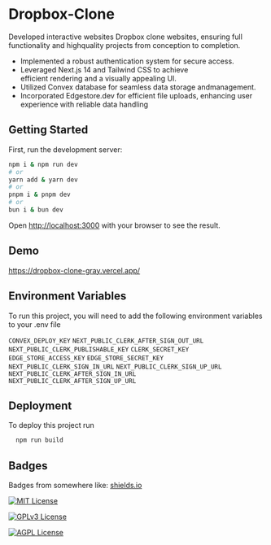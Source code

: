 
# Dropbox-Clone

Developed interactive websites
Dropbox clone websites, ensuring full functionality and highquality projects from conception to completion.

* Implemented a robust authentication system for secure
  access.
* Leveraged Next.js 14 and Tailwind CSS to achieve  
  efficient rendering and a visually appealing UI.
* Utilized Convex database for seamless data storage 
  andmanagement.
* Incorporated Edgestore.dev for efficient file 
  uploads, enhancing user experience with reliable
  data handling

## Getting Started

First, run the development server:

```bash
npm i & npm run dev
# or
yarn add & yarn dev
# or
pnpm i & pnpm dev
# or
bun i & bun dev
``` 

Open [http://localhost:3000](http://localhost:3000) with your browser to see the result.


## Demo

https://dropbox-clone-gray.vercel.app/


## Environment Variables

To run this project, you will need to add the following environment variables to your .env file

`CONVEX_DEPLOY_KEY`
`NEXT_PUBLIC_CLERK_AFTER_SIGN_OUT_URL`
`NEXT_PUBLIC_CLERK_PUBLISHABLE_KEY`
`CLERK_SECRET_KEY`
`EDGE_STORE_ACCESS_KEY`
`EDGE_STORE_SECRET_KEY`
`NEXT_PUBLIC_CLERK_SIGN_IN_URL`
`NEXT_PUBLIC_CLERK_SIGN_UP_URL`
`NEXT_PUBLIC_CLERK_AFTER_SIGN_IN_URL`
`NEXT_PUBLIC_CLERK_AFTER_SIGN_UP_URL`
## Deployment

To deploy this project run

```bash
  npm run build
```


## Badges

Badges from somewhere like: [shields.io](https://shields.io/)

[![MIT License](https://img.shields.io/badge/License-MIT-green.svg)](https://choosealicense.com/licenses/mit/)

[![GPLv3 License](https://img.shields.io/badge/License-GPL%20v3-yellow.svg)](https://opensource.org/licenses/)

[![AGPL License](https://img.shields.io/badge/license-AGPL-blue.svg)](http://www.gnu.org/licenses/agpl-3.0)

